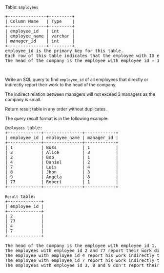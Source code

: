 <p>Table: <code>Employees</code></p>

<pre>
+---------------+---------+
| Column Name   | Type    |
+---------------+---------+
| employee_id   | int     |
| employee_name | varchar |
| manager_id    | int     |
+---------------+---------+
employee_id is the primary key for this table.
Each row of this table indicates that the employee with ID employee_id and name employee_name reports his work to his/her direct manager with manager_id
The head of the company is the employee with employee_id = 1.
</pre>

<p>&nbsp;</p>

<p>Write an SQL query to find&nbsp;<code>employee_id</code>&nbsp;of all employees that directly or indirectly report their work to the head of the company.</p>

<p>The indirect relation between managers will not exceed 3 managers as the company is small.</p>

<p>Return result table in any order without duplicates.</p>

<p>The query result format is in the following example:</p>

<pre>
<code>Employees </code>table:
+-------------+---------------+------------+
| employee_id | employee_name | manager_id |
+-------------+---------------+------------+
| 1           | Boss          | 1          |
| 3           | Alice         | 3          |
| 2           | Bob           | 1          |
| 4           | Daniel        | 2          |
| 7           | Luis          | 4          |
| 8           | Jhon          | 3          |
| 9           | Angela        | 8          |
| 77          | Robert        | 1          |
+-------------+---------------+------------+

<code>Result </code>table:
+-------------+
| employee_id |
+-------------+
| 2           |
| 77          |
| 4           |
| 7           |
+-------------+

The head of the company is the employee with employee_id 1.
The employees with employee_id 2 and 77 report their work directly to the head of the company.
The employee with employee_id 4 report his work indirectly to the head of the company 4 --&gt; 2 --&gt; 1. 
The employee with employee_id 7 report his work indirectly to the head of the company 7 --&gt; 4 --&gt; 2 --&gt; 1.
The employees with employee_id 3, 8 and 9 don&#39;t report their work to head of company directly or indirectly. 
</pre>